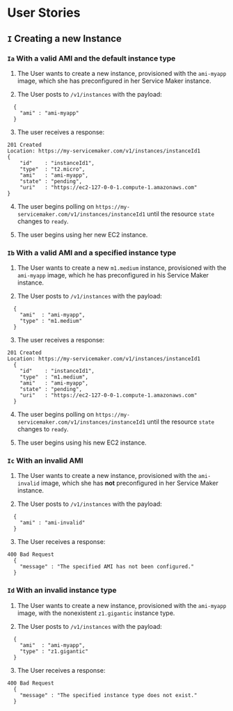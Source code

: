 # User Stories

## `I` Creating a new Instance

### `Ia` With a valid AMI and the default instance type
1. The User wants to create a new instance, provisioned with the `ami-myapp` image, which she has preconfigured in her Service Maker instance.

2. The User posts to `/v1/instances` with the payload:
```
  {
    "ami" : "ami-myapp"
  }
```

3. The user receives a response:
```
201 Created
Location: https://my-servicemaker.com/v1/instances/instanceId1
{
    "id"    : "instanceId1",
    "type"  : "t2.micro",
    "ami"   : "ami-myapp",
    "state" : "pending",
    "uri"   : "https://ec2-127-0-0-1.compute-1.amazonaws.com"
}
```

4. The user begins polling on `https://my-servicemaker.com/v1/instances/instanceId1` until the resource `state` changes to `ready`.

5. The user begins using her new EC2 instance.

### `Ib` With a valid AMI and a specified instance type
1. The User wants to create a new `m1.medium` instance, provisioned with the `ami-myapp` image, which he has preconfigured in his Service Maker instance.

2. The User posts to `/v1/instances` with the payload:
```
  {
    "ami"  : "ami-myapp",
    "type" : "m1.medium"
  }
```

3. The user receives a response:
```
201 Created
Location: https://my-servicemaker.com/v1/instances/instanceId1
  {
    "id"    : "instanceId1",
    "type"  : "m1.medium",
    "ami"   : "ami-myapp",
    "state" : "pending",
    "uri"   : "https://ec2-127-0-0-1.compute-1.amazonaws.com"
  }
```

4. The user begins polling on `https://my-servicemaker.com/v1/instances/instanceId1` until the resource `state` changes to `ready`.

5. The user begins using his new EC2 instance.

### `Ic` With an invalid AMI
1. The User wants to create a new instance, provisioned with the `ami-invalid` image, which she has **not** preconfigured in her Service Maker instance.

2. The User posts to `/v1/instances` with the payload:
```
  {
    "ami" : "ami-invalid"
  }
```

3. The User receives a response:
```
400 Bad Request
  {
    "message" : "The specified AMI has not been configured."
  }
```

### `Id` With an invalid instance type
1. The User wants to create a new instance, provisioned with the `ami-myapp` image, with the nonexistent `z1.gigantic` instance type.

2. The User posts to `/v1/instances` with the payload:
```
  {
    "ami"  : "ami-myapp",
    "type" : "z1.gigantic"
  }
```

3. The User receives a response:
```
400 Bad Request
  {
    "message" : "The specified instance type does not exist."
  }
```
